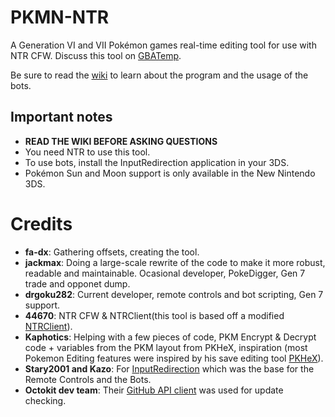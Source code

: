 # PKMN-NTR
A Generation VI and VII Pokémon games real-time editing tool for use with NTR CFW. Discuss this tool on [GBATemp](http://gbatemp.net/threads/wip-pkmn-ntr-pok%C3%A9mon-gen-6-memory-editor.441892/).

Be sure to read the [wiki](https://github.com/drgoku282/PKMN-NTR/wiki) to learn about the program and the usage of the bots.

## Important notes
- **READ THE WIKI BEFORE ASKING QUESTIONS**
- You need NTR to use this tool.
- To use bots, install the InputRedirection application in your 3DS.
- Pokémon Sun and Moon support is only available in the New Nintendo 3DS.

# Credits
- **fa-dx**: Gathering offsets, creating the tool.
- **jackmax**: Doing a large-scale rewrite of the code to make it more robust, readable and maintainable. Ocasional developer, PokeDigger, Gen 7 trade and opponet dump.
- **drgoku282**: Current developer, remote controls and bot scripting, Gen 7 support.
- **44670**: NTR CFW & NTRClient(this tool is based off a modified [NTRClient](https://github.com/fa-dx/NTR-Base)).
- **Kaphotics**: Helping with a few pieces of code, PKM Encrypt & Decrypt code + variables from the PKM layout from PKHeX, inspiration (most Pokemon Editing features were inspired by his save editing tool [PKHeX](https://github.com/kwsch/PKHeX)).
- **Stary2001 and Kazo**: For [InputRedirection](https://github.com/Stary2001/InputRedirection) which was the base for the Remote Controls and the Bots.
- **Octokit dev team**: Their [GitHub API client](https://github.com/octokit/octokit.net) was used for update checking.

